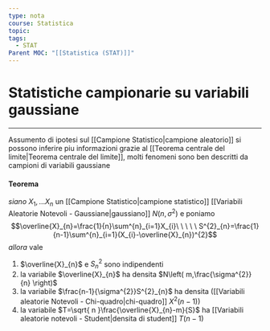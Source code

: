 ```yaml
---
type: nota
course: Statistica
topic: 
tags:
  - STAT
Parent MOC: "[[Statistica (STAT)]]"
---
```

# Statistiche campionarie su variabili gaussiane
---
Assumento di ipotesi sul [[Campione Statistico|campione aleatorio]] si possono inferire piu informazioni grazie al [[Teorema centrale del limite|Teorema centrale del limite]], molti fenomeni sono ben descritti da campioni di variabili gaussiane 



#### Teorema
_siano_ $X_1,\dots X_{n}$ un [[Campione Statistico|campione statistico]] [[Variabili Aleatorie Notevoli - Gaussiane|gaussiano]] $N(n,\sigma^{2})$ e poniamo $$\overline{X}_{n}=\frac{1}{n}\sum^{n}_{i=1}X_{i}\ \ \ \ \ S^{2}_{n}=\frac{1}{n-1}\sum^{n}_{i=1}(X_{i}-\overline{X}_{n})^{2}$$
_allora_ vale
1. $\overline{X}_{n}$ e $S^{2}_{n}$ sono indipendenti
2. la variabile $\overline{X}_{n}$ ha densita $N\left( m,\frac{\sigma^{2}}{n} \right)$
3. la variabile $\frac{n-1}{\sigma^{2}}S^{2}_{n}$ ha densita ([[Variabili aleatorie Notevoli - Chi-quadro|chi-quadro]] $X^{2}(n-1)$)
4. la variabile $T=\sqrt{ n }\frac{\overline{X}_{n}-m}{S}$ ha [[Variabili aleatorie notevoli - Student|densita di student]] $T(n-1)$
